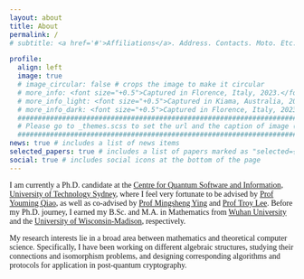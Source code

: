 ```yaml
---
layout: about
title: About
permalink: /
# subtitle: <a href='#'>Affiliations</a>. Address. Contacts. Moto. Etc.

profile:
  align: left
  image: true
  # image_circular: false # crops the image to make it circular
  # more_info: <font size="+0.5">Captured in Florence, Italy, 2023.</font>
  # more_info_light: <font size="+0.5">Captured in Kiama, Australia, 2023.</font>
  # more_info_dark: <font size="+0.5">Captured in Florence, Italy, 2023.</font>
  ############################################################################################
  # Please go to _themes.scss to set the url and the caption of image (under light/dark modes)
  ############################################################################################
news: true # includes a list of news items
selected_papers: true # includes a list of papers marked as "selected={true}"
social: true # includes social icons at the bottom of the page
---
```


<link href="https://fonts.googleapis.com/css2?family=EB+Garamond&display=swap" rel="stylesheet">
<style>
    body {
    font-family: 'Palatino', 'Palatino Linotype', 'Palatino LT STD', 'Book Antiqua', 'Georgia', serif;
    }
</style>
<!-- %%%%%%%%%%%%%%%%%%%%%%%%%%%%%%%%%%%%%% -->
<!-- 
<div style="text-align: justify"> I am currently a Ph.D. candidate at the <a href="https://www.uts.edu.au/our-research-archived/centre-quantum-software-and-information">Centre for Quantum Software and Information</a>, <a href="https://www.uts.edu.au/">University of Technology Sydney</a>, where I feel very fortunate to be advised by <a href="https://profiles.uts.edu.au/Youming.Qiao/">Prof. Youming Qiao</a>, as well as co-advised by <a href="https://profiles.uts.edu.au/Mingsheng.Ying">Prof. Mingsheng Ying</a> and <a href="https://profiles.uts.edu.au/Troy.Lee/">Prof. Troy Lee</a>. </div>
<p></p>
<div style="text-align: justify"> My research interests lie broadly between mathematics and theoretical computer science. Specifically, I have been working on algebraic isomorphism algorithms, multilinear algebra with implications for quantum information, optimization theory with applications in variational quantum algorithms, and non-commutative cryptography. Before my Ph.D. journey, I earned my B.Sc. and M.A. in Mathematics from <a href="https://en.whu.edu.cn/">Wuhan University</a> and the <a href="https://www.wisc.edu/">University of Wisconsin-Madison</a>, respectively. </div>
-->
<!-- %%%%%%%%%%%%%%%%%%%%%%%%%%%%%%%%%%%%%% -->
<!-- <div style="text-align: justify"> I am currently a Ph.D. candidate at the <a href="https://www.uts.edu.au/">University of Technology Sydney</a> in Australia, where I feel very fortunate to be advised by <a href="https://profiles.uts.edu.au/Youming.Qiao/">Prof. Youming Qiao</a>, as well as co-advised by <a href="https://profiles.uts.edu.au/Mingsheng.Ying">Prof. Mingsheng Ying</a> and <a href="https://profiles.uts.edu.au/Troy.Lee/">Prof. Troy Lee</a>. My research interests lie broadly between mathematics and computation theory. Before my Ph.D. journey, I earned my B.Sc. and M.A. in Mathematics from <a href="https://en.whu.edu.cn/">Wuhan University</a> and the <a href="https://www.wisc.edu/">University of Wisconsin-Madison</a>, respectively. </div>
<p></p>
<div style="text-align: justify">🆕🎉 I am happy to share that I will visit <a href="https://hanbaeklyu.com/">Prof. Hanbaek Lyu</a> as an Honorary Fellow at the Department of Mathematics, University of Wisconsin-Madison, in mid-2025 soon!</div> -->

I am currently a Ph.D. candidate at the [Centre for Quantum Software and Information](https://www.uts.edu.au/our-research-archived/centre-quantum-software-and-information), [University of Technology Sydney](https://www.uts.edu.au/), where I feel very fortunate to be advised by [Prof Youming Qiao](https://profiles.uts.edu.au/Youming.Qiao/), as well as co-advised by [Prof Mingsheng Ying](https://profiles.uts.edu.au/Mingsheng.Ying) and [Prof Troy Lee](https://profiles.uts.edu.au/Troy.Lee/). Before my Ph.D. journey, I earned my B.Sc. and M.A. in Mathematics from [Wuhan University](https://en.whu.edu.cn/) and the [University of Wisconsin-Madison](https://www.wisc.edu/), respectively.

<!-- My research interests lie in a broad area between mathematics and theoretical computer science. Specifically, I have been involving myself in algebraic isomorphism algorithms, multilinear algebra with implications for quantum information, tensor decomposition with applications in quantum machine learning, and group-based cryptography. Before my Ph.D. journey, I earned my B.Sc. and M.A. in Mathematics from [Wuhan University](https://en.whu.edu.cn/) and the [University of Wisconsin-Madison](https://www.wisc.edu/), respectively. -->

My research interests lie in a broad area between mathematics and theoretical computer science. Specifically, I have been working on different algebraic structures, studying their connections and isomorphism problems, and designing corresponding algorithms and protocols for application in post-quantum cryptography. 

<!-- Put your address / P.O. box / other info right below your picture. You can also disable any of these elements by editing `profile` property of the YAML header of your `_pages/about.md`. Edit `_bibliography/papers.bib` and Jekyll will render your [publications page](/al-folio/publications/) automatically.

Link to your social media connections, too. This theme is set up to use [Font Awesome icons](https://fontawesome.com/) and [Academicons](https://jpswalsh.github.io/academicons/), like the ones below. Add your Facebook, Twitter, LinkedIn, Google Scholar, or just disable all of them. -->